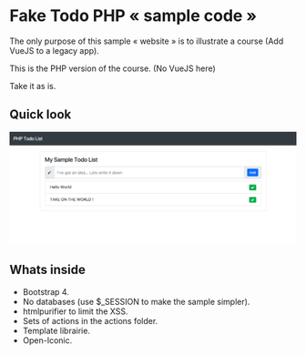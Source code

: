 # Fake Todo PHP « sample code »

The only purpose of this sample « website » is to illustrate a course (Add VueJS to a legacy app).

This is the PHP version of the course. (No VueJS here)

Take it as is.

## Quick look

![sample](./sample.png)

## Whats inside

- Bootstrap 4.
- No databases (use $_SESSION to make the sample simpler).
- htmlpurifier to limit the XSS.
- Sets of actions in the actions folder.
- Template librairie.
- Open-Iconic.
